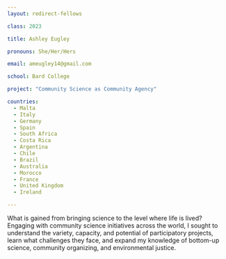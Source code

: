 ```yaml
---
layout: redirect-fellows

class: 2023

title: Ashley Eugley

pronouns: She/Her/Hers

email: ameugley14@gmail.com

school: Bard College

project: "Community Science as Community Agency"

countries:
  - Malta
  - Italy
  - Germany
  - Spain
  - South Africa
  - Costa Rica
  - Argentina
  - Chile
  - Brazil
  - Australia
  - Morocco
  - France
  - United Kingdom
  - Ireland

---
```


What is gained from bringing science to the level where life is lived? Engaging with community science initiatives across the world, I sought to understand the variety, capacity, and potential of participatory projects, learn what challenges they face, and expand my knowledge of bottom-up science, community organizing, and environmental justice.
